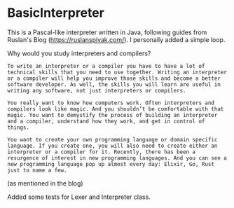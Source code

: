# BasicInterpreter
  This is a Pascal-like interpreter written in Java, following guides from Ruslan's Blog (https://ruslanspivak.com/). I personally added a simple loop.
  
  Why would you study interpreters and compilers?
    
    To write an interpreter or a compiler you have to have a lot of technical skills that you need to use together. Writing an interpreter or a compiler will help you improve those skills and become a better software developer. As well, the skills you will learn are useful in writing any software, not just interpreters or compilers.
    
    You really want to know how computers work. Often interpreters and compilers look like magic. And you shouldn’t be comfortable with that magic. You want to demystify the process of building an interpreter and a compiler, understand how they work, and get in control of things.
    
    You want to create your own programming language or domain specific language. If you create one, you will also need to create either an interpreter or a compiler for it. Recently, there has been a resurgence of interest in new programming languages. And you can see a new programming language pop up almost every day: Elixir, Go, Rust just to name a few.

(as mentioned in the blog)

  Added some tests for Lexer and Interpreter class.
